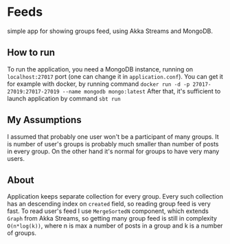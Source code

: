 # Feeds
simple app for showing groups feed, using Akka Streams and MongoDB.

## How to run
To run the application, you need a MongoDB instance, running on `localhost:27017` port (one can change it in `application.conf`).
You can get it for example with docker, by running command `docker run -d -p 27017-27019:27017-27019 --name mongodb mongo:latest`
After that, it's sufficient to launch application by command `sbt run`

## My Assumptions
I assumed that probably one user won't be a participant of many groups. It is number of user's groups is probably much smaller than number of posts in every group.
On the other hand it's normal for groups to have very many users.
## About
Application keeps separate collection for every group. Every such collection has an descending index on `created` field, so reading group feed is very fast.
To read user's feed I use `MergeSortedN` component, which extends `Graph` from Akka Streams, so getting many group feed is still in complexity `O(n*log(k))`, where n is max a number of posts in a group and k is a number of groups.
